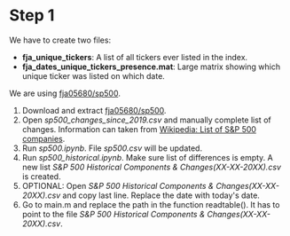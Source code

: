 # Step 1

We have to create two files:
- **fja_unique_tickers**: A list of all tickers ever listed in the index.
- **fja_dates_unique_tickers_presence.mat**: Large matrix showing which unique ticker was listed on which date.

We are using [fja05680/sp500](https://github.com/fja05680/sp500).

1) Download and extract [fja05680/sp500](https://github.com/fja05680/sp500).
2) Open *sp500_changes_since_2019.csv* and manually complete list of changes. Information can taken from [Wikipedia: List of S&P 500 companies](https://en.wikipedia.org/wiki/List_of_S%26P_500_companies).
3) Run *sp500.ipynb*. File *sp500.csv* will be updated.
4) Run *sp500_historical.ipynb*. Make sure list of differences is empty. A new list *S&P 500 Historical Components & Changes(XX-XX-20XX).csv* is created.
5) OPTIONAL: Open *S&P 500 Historical Components & Changes(XX-XX-20XX).csv* and copy last line. Replace the date with today's date.
6) Go to main.m and replace the path in the function readtable(). It has to point to the file *S&P 500 Historical Components & Changes(XX-XX-20XX).csv*.
